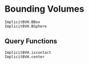 # Bounding Volumes

```@docs
ImplicitBVH.BBox
ImplicitBVH.BSphere
```

## Query Functions

```@docs
ImplicitBVH.iscontact
ImplicitBVH.center
```
